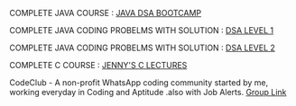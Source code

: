 COMPLETE JAVA COURSE : [JAVA DSA BOOTCAMP](https://youtube.com/playlist?list=PL9gnSGHSqcnr_DxHsP7AW9ftq0AtAyYqJ&feature=shared)

COMPLETE JAVA CODING PROBELMS WITH SOLUTION : [DSA LEVEL 1](https://youtube.com/playlist?list=PL-Jc9J83PIiFj7YSPl2ulcpwy-mwj1SSk&feature=shared)

COMPLETE JAVA CODING PROBELMS WITH SOLUTION : [DSA LEVEL 2](https://youtube.com/playlist?list=PL-Jc9J83PIiE-181crLG1xSIWhTGKFiMY&feature=shared)

COMPLETE C COURSE : [JENNY'S C LECTURES](https://youtube.com/playlist?list=PLdo5W4Nhv31a8UcMN9-35ghv8qyFWD9_S&feature=shared)

CodeClub - A non-profit WhatsApp coding community started by me, working everyday in Coding and Aptitude .also with Job Alerts. [Group Link](https://chat.whatsapp.com/IWa8mKJ4RGE27RbqQy4XRg)
